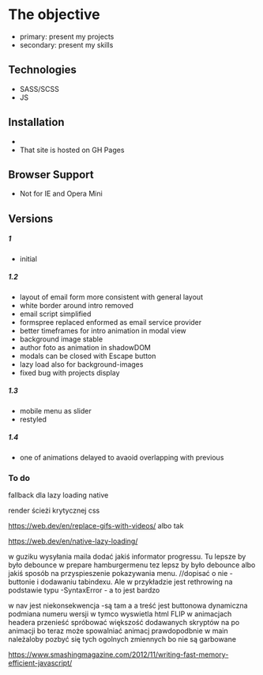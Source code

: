 
# The objective

  - primary: present my projects
  - secondary: present my skills


## Technologies

 - SASS/SCSS
 - JS
 

## Installation
- 
- That site is hosted on GH Pages

## Browser Support

- Not for IE  and Opera Mini

## Versions
##### 1

- initial

##### 1.2
- layout of email form more consistent with general layout
- white border around intro removed
- email script simplified
- formspree replaced enformed as email service provider
- better timeframes for intro animation in modal view
- background image stable
- author foto as animation in shadowDOM
- modals can be closed with Escape button
- lazy load also for background-images
- fixed bug with projects display

##### 1.3
- mobile menu as slider
- restyled 
##### 1.4
- one of animations delayed to avaoid overlapping with previous
### To do

fallback dla lazy loading native 


render ścieżi krytycznej css

https://web.dev/en/replace-gifs-with-videos/ albo tak

https://web.dev/en/native-lazy-loading/


w guziku wysyłania maila dodać jakiś informator progressu. Tu lepsze by było debounce
w prepare hamburgermenu tez lepsz by było debounce albo jakiś sposób na przyspieszenie pokazywania menu.
      //dopisać o nie -buttonie i dodawaniu tabindexu. Ale w przykładzie jest rethrowing na podstawie typu -SyntaxError - a to jest bardzo 

w nav jest niekonsekwencja -są tam a a treść jest buttonowa
dynamiczna podmiana numeru wersji w tymco wyswietla html
FLIP w animacjach headera
przenieść spróbować większość dodawanych skryptów na po animacji bo teraz może spowalniać animacj
prawdopodbnie w main należaloby pozbyć się tych ogolnych zmiennych bo nie są garbowane

https://www.smashingmagazine.com/2012/11/writing-fast-memory-efficient-javascript/

